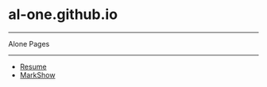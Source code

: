 # al-one.github.io
---

Alone Pages

---

- [Resume](http://al-one.github.io/app/MarkShow/?/md/alone/)
- [MarkShow](http://al-one.github.io/app/MarkShow/?/md/help.md)